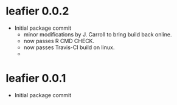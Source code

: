 # leafier 0.0.2
* Initial package commit
  - minor modifications by J. Carroll to bring build back online.
  - now passes R CMD CHECK.
  - now passes Travis-CI build on linux.
  - 

# leafier 0.0.1
* Initial package commit
